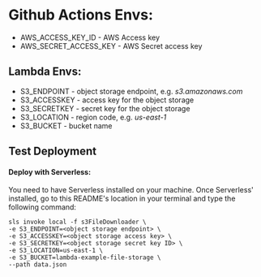 # Github Actions Envs:
- AWS_ACCESS_KEY_ID - AWS Access key
- AWS_SECRET_ACCESS_KEY - AWS Secret access key

## Lambda Envs:
- S3_ENDPOINT - object storage endpoint, e.g. _s3.amazonaws.com_
- S3_ACCESSKEY - access key for the object storage
- S3_SECRETKEY - secret key for the object storage
- S3_LOCATION - region code, e.g. _us-east-1_
- S3_BUCKET - bucket name


## Test Deployment

#### Deploy with Serverless:

You need to have Serverless installed on your machine.
Once Serverless' installed, go to this README's location in your terminal and type the following command:

```
sls invoke local -f s3FileDownloader \
-e S3_ENDPOINT=<object storage endpoint> \
-e S3_ACCESSKEY=<object storage access key> \
-e S3_SECRETKEY=<object storage secret key ID> \
-e S3_LOCATION=us-east-1 \
-e S3_BUCKET=lambda-example-file-storage \
--path data.json
```
